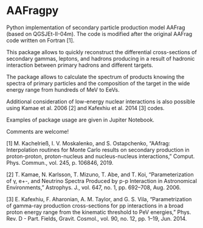 # AAFragpy

Python implementation of secondary particle production model AAFrag (based on QGSJEt-II-04m). The code is modified after the original AAFrag code written on Fortran [1].

This package allows to quickly reconstruct the differential cross-sections of secondary gammas, leptons, and hadrons producing in a result of hadronic interaction between primary hadrons and different targets.

The package allows to calculate the spectrum of products knowing the spectra of primary particles and the composition of the target in the wide energy range from hundreds of MeV to EeVs.

Additional consideration of low-energy nuclear interactions is also possible using Kamae et al. 2006 [2] and Kafexhiu et al. 2014 [3] codes.

Examples of package usage are given in Jupiter Notebook.

Comments are welcome!


[1] M. Kachelrieß, I. V. Moskalenko, and S. Ostapchenko, “AAfrag: Interpolation routines for Monte Carlo results on secondary production in proton-proton, proton-nucleus and nucleus-nucleus interactions,” Comput. Phys. Commun., vol. 245, p. 106846, 2019.

[2] T. Kamae, N. Karlsson, T. Mizuno, T. Abe, and T. Koi, “Parameterization of γ, e+-, and Neutrino Spectra Produced by p-p Interaction in Astronomical Environments,” Astrophys. J., vol. 647, no. 1, pp. 692–708, Aug. 2006.

[3] E. Kafexhiu, F. Aharonian, A. M. Taylor, and G. S. Vila, “Parametrization of gamma-ray production cross-sections for pp interactions in a broad proton energy range from the kinematic threshold to PeV energies,” Phys. Rev. D - Part. Fields, Gravit. Cosmol., vol. 90, no. 12, pp. 1–19, Jun. 2014.